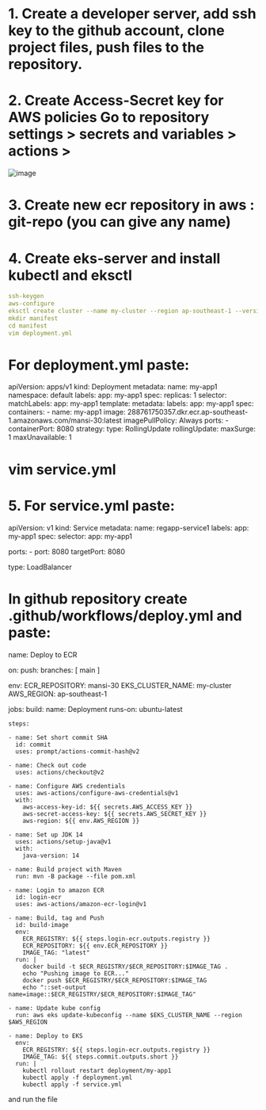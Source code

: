 # 1. Create a developer server, add ssh key to the github account, clone project files, push files to the repository.

# 2. Create Access-Secret key for AWS policies Go to repository settings > secrets and variables > actions >

![image](https://github.com/user-attachments/assets/14c59c5f-26e3-4698-b7bd-6afb124dcd8c)


# 3. Create new ecr repository in aws : git-repo (you can give any name)

# 4. Create eks-server and install kubectl and eksctl
```yml
ssh-keygen
aws-configure
eksctl create cluster --name my-cluster --region ap-southeast-1 --version 1.29 --vpc-public-subnets subnet-044c44fef8814b390,subnet-065909e8f402e86a7 --node-type t2.micro --nodes-min 2 --ssh-access --ssh-public-key /root/.ssh/id_rsa.pub
mkdir manifest
cd manifest
vim deployment.yml
```

# For deployment.yml paste:

apiVersion: apps/v1
kind: Deployment
metadata:
  name: my-app1
  namespace: default
  labels:
    app: my-app1
spec:
  replicas: 1
  selector:
    matchLabels:
      app: my-app1
  template:
    metadata:
      labels:
        app: my-app1
    spec:
      containers:
      - name: my-app1
        image: 288761750357.dkr.ecr.ap-southeast-1.amazonaws.com/mansi-30:latest
        imagePullPolicy: Always
        ports:
        - containerPort: 8080
  strategy:
    type: RollingUpdate
    rollingUpdate:
      maxSurge: 1
      maxUnavailable: 1

# vim service.yml

# 5. For service.yml paste:

apiVersion: v1
kind: Service
metadata:
  name: regapp-service1
  labels:
    app: my-app1
spec:
  selector:
    app: my-app1

  ports:
    - port: 8080
      targetPort: 8080

  type: LoadBalancer

# In github repository create .github/workflows/deploy.yml and paste:
name: Deploy to ECR

on: 
  push:
    branches: [ main ]

env:
  ECR_REPOSITORY: mansi-30
  EKS_CLUSTER_NAME: my-cluster
  AWS_REGION: ap-southeast-1

jobs:
  build:
    name: Deployment
    runs-on: ubuntu-latest

    steps:

    - name: Set short commit SHA
      id: commit
      uses: prompt/actions-commit-hash@v2

    - name: Check out code
      uses: actions/checkout@v2

    - name: Configure AWS credentials
      uses: aws-actions/configure-aws-credentials@v1
      with: 
        aws-access-key-id: ${{ secrets.AWS_ACCESS_KEY }}
        aws-secret-access-key: ${{ secrets.AWS_SECRET_KEY }}
        aws-region: ${{ env.AWS_REGION }}

    - name: Set up JDK 14
      uses: actions/setup-java@v1
      with:
        java-version: 14

    - name: Build project with Maven
      run: mvn -B package --file pom.xml

    - name: Login to amazon ECR
      id: login-ecr
      uses: aws-actions/amazon-ecr-login@v1

    - name: Build, tag and Push
      id: build-image
      env:
        ECR_REGISTRY: ${{ steps.login-ecr.outputs.registry }}
        ECR_REPOSITORY: ${{ env.ECR_REPOSITORY }}
        IMAGE_TAG: "latest"
      run: |
        docker build -t $ECR_REGISTRY/$ECR_REPOSITORY:$IMAGE_TAG .
        echo "Pushing image to ECR..."
        docker push $ECR_REGISTRY/$ECR_REPOSITORY:$IMAGE_TAG
        echo "::set-output name=image::$ECR_REGISTRY/$ECR_REPOSITORY:$IMAGE_TAG"

    - name: Update kube config
      run: aws eks update-kubeconfig --name $EKS_CLUSTER_NAME --region $AWS_REGION

    - name: Deploy to EKS
      env: 
        ECR_REGISTRY: ${{ steps.login-ecr.outputs.registry }}
        IMAGE_TAG: ${{ steps.commit.outputs.short }}
      run: |
        kubectl rollout restart deployment/my-app1
        kubectl apply -f deployment.yml
        kubectl apply -f service.yml
and run the file
